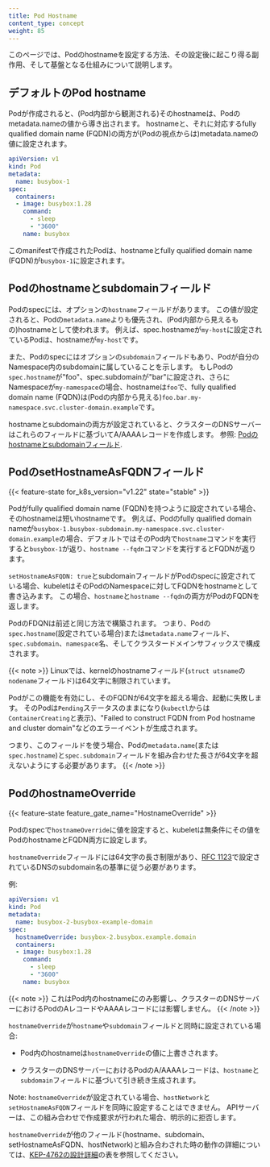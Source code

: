 ```yaml
---
title: Pod Hostname
content_type: concept
weight: 85
---
```


<!-- overview -->

このページでは、Podのhostnameを設定する方法、その設定後に起こり得る副作用、そして基盤となる仕組みについて説明します。

<!-- body -->

## デフォルトのPod hostname
Podが作成されると、(Pod内部から観測される)そのhostnameは、Podのmetadata.nameの値から導き出されます。
hostnameと、それに対応するfully qualified domain name (FQDN)の両方が(Podの視点からは)metadata.nameの値に設定されます。

```yaml
apiVersion: v1
kind: Pod
metadata:
  name: busybox-1
spec:
  containers:
  - image: busybox:1.28
    command:
      - sleep
      - "3600"
    name: busybox
```

このmanifestで作成されたPodは、hostnameとfully qualified domain name (FQDN)が`busybox-1`に設定されます。

## Podのhostnameとsubdomainフィールド
Podのspecには、オプションの`hostname`フィールドがあります。
この値が設定されると、Podの`metadata.name`よりも優先され、(Pod内部から見えるもの)hostnameとして使われます。
例えば、spec.hostnameが`my-host`に設定されているPodは、hostnameが`my-host`です。

また、Podのspecにはオプションの`subdomain`フィールドもあり、Podが自分のNamespace内のsubdomainに属していることを示します。
もしPodの`spec.hostname`が"foo"、spec.subdomainが"bar"に設定され、さらにNamespaceが`my-namespace`の場合、hostnameは`foo`で、fully qualified domain name (FQDN)は(Podの内部から見える)`foo.bar.my-namespace.svc.cluster-domain.example`です。

hostnameとsubdomainの両方が設定されていると、クラスターのDNSサーバーはこれらのフィールドに基づいてA/AAAAレコードを作成します。
参照: [Podのhostnameとsubdomainフィールド](/ja/docs/concepts/services-networking/dns-pod-service/#podのhostnameとsubdomainフィールド).

## PodのsetHostnameAsFQDNフィールド

{{< feature-state for_k8s_version="v1.22" state="stable" >}}

Podがfully qualified domain name (FQDN)を持つように設定されている場合、そのhostnameは短いhostnameです。
例えば、Podのfully qualified domain nameが`busybox-1.busybox-subdomain.my-namespace.svc.cluster-domain.example`の場合、デフォルトではそのPod内で`hostname`コマンドを実行すると`busybox-1`が返り、`hostname --fqdn`コマンドを実行するとFQDNが返ります。

`setHostnameAsFQDN: true`とsubdomainフィールドがPodのspecに設定されている場合、kubeletはそのPodのNamespaceに対してFQDNをhostnameとして書き込みます。
この場合、`hostname`と`hostname --fqdn`の両方がPodのFQDNを返します。

PodのFDQNは前述と同じ方法で構築されます。
つまり、Podの`spec.hostname`(設定されている場合)または`metadata.name`フィールド、`spec.subdomain`、`namespace`名、そしてクラスタードメインサフィックスで構成されます。

{{< note >}}
Linuxでは、kernelのhostnameフィールド(`struct utsname`の`nodename`フィールド)は64文字に制限されています。

Podがこの機能を有効にし、そのFQDNが64文字を超える場合、起動に失敗します。
そのPodは`Pending`ステータスのままになり(`kubectl`からは`ContainerCreating`と表示)、"Failed to construct FQDN from Pod hostname and cluster domain"などのエラーイベントが生成されます。

つまり、このフィールドを使う場合、Podの`metadata.name`(または`spec.hostname`)と`spec.subdomain`フィールドを組み合わせた長さが64文字を超えないようにする必要があります。
{{< /note >}}

## PodのhostnameOverride
{{< feature-state feature_gate_name="HostnameOverride" >}}

Podのspecで`hostnameOverride`に値を設定すると、kubeletは無条件にその値をPodのhostnameとFQDN両方に設定します。

`hostnameOverride`フィールドには64文字の長さ制限があり、[RFC 1123](https://datatracker.ietf.org/doc/html/rfc1123)で設定されているDNSのsubdomain名の基準に従う必要があります。

例:
```yaml
apiVersion: v1
kind: Pod
metadata:
  name: busybox-2-busybox-example-domain
spec:
  hostnameOverride: busybox-2.busybox.example.domain
  containers:
  - image: busybox:1.28
    command:
      - sleep
      - "3600"
    name: busybox
```
{{< note >}}
これはPod内のhostnameにのみ影響し、クラスターのDNSサーバーにおけるPodのAレコードやAAAAレコードには影響しません。
{{< /note >}}

`hostnameOverride`が`hostname`や`subdomain`フィールドと同時に設定されている場合:
* Pod内のhostnameは`hostnameOverride`の値に上書きされます。

* クラスターのDNSサーバーにおけるPodのA/AAAAレコードは、`hostname`と`subdomain`フィールドに基づいて引き続き生成されます。

Note: `hostnameOverride`が設定されている場合、`hostNetwork`と`setHostnameAsFQDN`フィールドを同時に設定することはできません。
APIサーバーは、この組み合わせで作成要求が行われた場合、明示的に拒否します。

`hostnameOverride`が他のフィールド(hostname、subdomain、setHostnameAsFQDN、hostNetwork)と組み合わされた時の動作の詳細については、[KEP-4762の設計詳細](https://github.com/kubernetes/enhancements/blob/master/keps/sig-network/4762-allow-arbitrary-fqdn-as-pod-hostname/README.md#design-details)の表を参照してください。